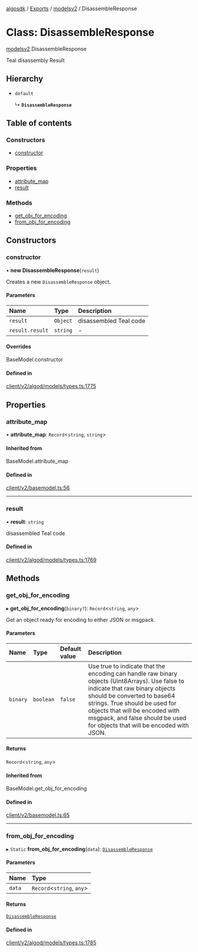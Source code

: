 [algosdk](../README.md) / [Exports](../modules.md) / [modelsv2](../modules/modelsv2.md) / DisassembleResponse

# Class: DisassembleResponse

[modelsv2](../modules/modelsv2.md).DisassembleResponse

Teal disassembly Result

## Hierarchy

- `default`

  ↳ **`DisassembleResponse`**

## Table of contents

### Constructors

- [constructor](modelsv2.DisassembleResponse.md#constructor)

### Properties

- [attribute\_map](modelsv2.DisassembleResponse.md#attribute_map)
- [result](modelsv2.DisassembleResponse.md#result)

### Methods

- [get\_obj\_for\_encoding](modelsv2.DisassembleResponse.md#get_obj_for_encoding)
- [from\_obj\_for\_encoding](modelsv2.DisassembleResponse.md#from_obj_for_encoding)

## Constructors

### constructor

• **new DisassembleResponse**(`result`)

Creates a new `DisassembleResponse` object.

#### Parameters

| Name | Type | Description |
| :------ | :------ | :------ |
| `result` | `Object` | disassembled Teal code |
| `result.result` | `string` | - |

#### Overrides

BaseModel.constructor

#### Defined in

[client/v2/algod/models/types.ts:1775](https://github.com/algorand/js-algorand-sdk/blob/13a5d73/src/client/v2/algod/models/types.ts#L1775)

## Properties

### attribute\_map

• **attribute\_map**: `Record`<`string`, `string`\>

#### Inherited from

BaseModel.attribute\_map

#### Defined in

[client/v2/basemodel.ts:56](https://github.com/algorand/js-algorand-sdk/blob/13a5d73/src/client/v2/basemodel.ts#L56)

___

### result

• **result**: `string`

disassembled Teal code

#### Defined in

[client/v2/algod/models/types.ts:1769](https://github.com/algorand/js-algorand-sdk/blob/13a5d73/src/client/v2/algod/models/types.ts#L1769)

## Methods

### get\_obj\_for\_encoding

▸ **get_obj_for_encoding**(`binary?`): `Record`<`string`, `any`\>

Get an object ready for encoding to either JSON or msgpack.

#### Parameters

| Name | Type | Default value | Description |
| :------ | :------ | :------ | :------ |
| `binary` | `boolean` | `false` | Use true to indicate that the encoding can handle raw binary objects (Uint8Arrays). Use false to indicate that raw binary objects should be converted to base64 strings. True should be used for objects that will be encoded with msgpack, and false should be used for objects that will be encoded with JSON. |

#### Returns

`Record`<`string`, `any`\>

#### Inherited from

BaseModel.get\_obj\_for\_encoding

#### Defined in

[client/v2/basemodel.ts:65](https://github.com/algorand/js-algorand-sdk/blob/13a5d73/src/client/v2/basemodel.ts#L65)

___

### from\_obj\_for\_encoding

▸ `Static` **from_obj_for_encoding**(`data`): [`DisassembleResponse`](modelsv2.DisassembleResponse.md)

#### Parameters

| Name | Type |
| :------ | :------ |
| `data` | `Record`<`string`, `any`\> |

#### Returns

[`DisassembleResponse`](modelsv2.DisassembleResponse.md)

#### Defined in

[client/v2/algod/models/types.ts:1785](https://github.com/algorand/js-algorand-sdk/blob/13a5d73/src/client/v2/algod/models/types.ts#L1785)
